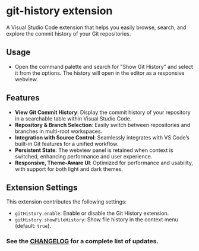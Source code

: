 # git-history extension

A Visual Studio Code extension that helps you easily browse, search, and explore the commit history of your Git repositories.

## Usage

- Open the command palette and search for "Show Git History" and select it from the options. The history will open in the editor as a responsive webview.

## Features
- **View Git Commit History**: Display the commit history of your repository in a searchable table within Visual Studio Code.
- **Repository & Branch Selection**: Easily switch between repositories and branches in multi-root workspaces.
- **Integration with Source Control**: Seamlessly integrates with VS Code’s built-in Git features for a unified workflow.
- **Persistent State**: The webview panel is retained when context is switched, enhancing performance and user experience.
- **Responsive, Theme-Aware UI**: Optimized for performance and usability, with support for both light and dark themes.

## Extension Settings

This extension contributes the following settings:

* `gitHistory.enable`: Enable or disable the Git History extension.
* `gitHistory.showFileHistory`: Show file history in the context menu (default: `true`).

### See the [CHANGELOG](./CHANGELOG.md) for a complete list of updates.

